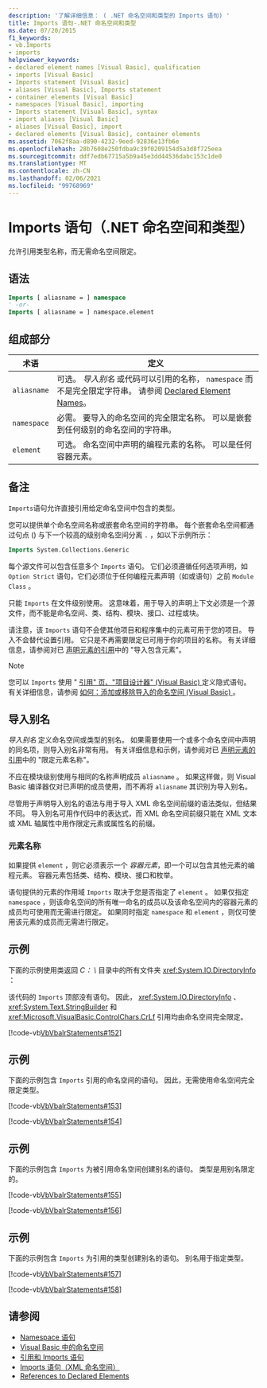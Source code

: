 ```yaml
---
description: '了解详细信息： ( .NET 命名空间和类型的 Imports 语句) '
title: Imports 语句-.NET 命名空间和类型
ms.date: 07/20/2015
f1_keywords:
- vb.Imports
- imports
helpviewer_keywords:
- declared element names [Visual Basic], qualification
- imports [Visual Basic]
- Imports statement [Visual Basic]
- aliases [Visual Basic], Imports statement
- container elements [Visual Basic]
- namespaces [Visual Basic], importing
- Imports statement [Visual Basic], syntax
- import aliases [Visual Basic]
- aliases [Visual Basic], import
- declared elements [Visual Basic], container elements
ms.assetid: 7062f8aa-d890-4232-9eed-92836e13fb6e
ms.openlocfilehash: 28b7608e250fdba9c39f0209154d5a3d8f725eea
ms.sourcegitcommit: ddf7edb67715a5b9a45e3dd44536dabc153c1de0
ms.translationtype: MT
ms.contentlocale: zh-CN
ms.lasthandoff: 02/06/2021
ms.locfileid: "99768969"
---
```

# <a name="imports-statement-net-namespace-and-type"></a>Imports 语句（.NET 命名空间和类型）

允许引用类型名称，而无需命名空间限定。

## <a name="syntax"></a>语法

```vb
Imports [ aliasname = ] namespace
' -or-
Imports [ aliasname = ] namespace.element
```

## <a name="parts"></a>组成部分

|术语|定义|
|---|---|
|`aliasname`|可选。 *导入别名* 或代码可以引用的名称， `namespace` 而不是完全限定字符串。 请参阅 [Declared Element Names](../../programming-guide/language-features/declared-elements/declared-element-names.md)。|
|`namespace`|必需。 要导入的命名空间的完全限定名称。 可以是嵌套到任何级别的命名空间的字符串。|
|`element`|可选。 命名空间中声明的编程元素的名称。 可以是任何容器元素。|

## <a name="remarks"></a>备注

`Imports`语句允许直接引用给定命名空间中包含的类型。

您可以提供单个命名空间名称或嵌套命名空间的字符串。 每个嵌套命名空间都通过句点 () 与下一个较高的级别命名空间分离 `.` ，如以下示例所示：

```vb
Imports System.Collections.Generic
```

每个源文件可以包含任意多个 `Imports` 语句。 它们必须遵循任何选项声明，如 `Option Strict` 语句，它们必须位于任何编程元素声明（如或语句）之前 `Module` `Class` 。

只能 `Imports` 在文件级别使用。 这意味着，用于导入的声明上下文必须是一个源文件，而不能是命名空间、类、结构、模块、接口、过程或块。

请注意，该 `Imports` 语句不会使其他项目和程序集中的元素可用于您的项目。 导入不会替代设置引用。 它只是不再需要限定已可用于你的项目的名称。 有关详细信息，请参阅对已 [声明元素的引用](../../programming-guide/language-features/declared-elements/references-to-declared-elements.md)中的 "导入包含元素"。

> [!NOTE]
> 您可以 `Imports` 使用 " [引用" 页、"项目设计器" (Visual Basic) ](/visualstudio/ide/reference/references-page-project-designer-visual-basic)定义隐式语句。 有关详细信息，请参阅 [如何：添加或移除导入的命名空间 (Visual Basic) ](/visualstudio/ide/how-to-add-or-remove-imported-namespaces-visual-basic)。

## <a name="import-aliases"></a>导入别名

*导入别名* 定义命名空间或类型的别名。 如果需要使用一个或多个命名空间中声明的同名项，则导入别名非常有用。 有关详细信息和示例，请参阅对已 [声明元素的引用](../../programming-guide/language-features/declared-elements/references-to-declared-elements.md)中的 "限定元素名称"。

不应在模块级别使用与相同的名称声明成员 `aliasname` 。 如果这样做，则 Visual Basic 编译器仅对已声明的成员使用，而不再将 `aliasname` 其识别为导入别名。

尽管用于声明导入别名的语法与用于导入 XML 命名空间前缀的语法类似，但结果不同。 导入别名可用作代码中的表达式，而 XML 命名空间前缀只能在 XML 文本或 XML 轴属性中用作限定元素或属性名的前缀。

### <a name="element-names"></a>元素名称

如果提供 `element` ，则它必须表示一个 *容器元素*，即一个可以包含其他元素的编程元素。 容器元素包括类、结构、模块、接口和枚举。

语句提供的元素的作用域 `Imports` 取决于您是否指定了 `element` 。 如果仅指定 `namespace` ，则该命名空间的所有唯一命名的成员以及该命名空间内的容器元素的成员均可使用而无需进行限定。 如果同时指定 `namespace` 和 `element` ，则仅可使用该元素的成员而无需进行限定。

## <a name="example"></a>示例

下面的示例使用类返回 *C： \\* 目录中的所有文件夹 <xref:System.IO.DirectoryInfo> ：

该代码的 `Imports` 顶部没有语句。 因此， <xref:System.IO.DirectoryInfo> 、 <xref:System.Text.StringBuilder> 和 <xref:Microsoft.VisualBasic.ControlChars.CrLf> 引用均由命名空间完全限定。

[!code-vb[VbVbalrStatements#152](~/samples/snippets/visualbasic/VS_Snippets_VBCSharp/VbVbalrStatements/VB/class12.vb#152)]

## <a name="example"></a>示例

下面的示例包含 `Imports` 引用的命名空间的语句。 因此，无需使用命名空间完全限定类型。

[!code-vb[VbVbalrStatements#153](~/samples/snippets/visualbasic/VS_Snippets_VBCSharp/VbVbalrStatements/VB/class12.vb#153)]

[!code-vb[VbVbalrStatements#154](~/samples/snippets/visualbasic/VS_Snippets_VBCSharp/VbVbalrStatements/VB/class12.vb#154)]
  
## <a name="example"></a>示例

下面的示例包含 `Imports` 为被引用命名空间创建别名的语句。 类型是用别名限定的。

[!code-vb[VbVbalrStatements#155](~/samples/snippets/visualbasic/VS_Snippets_VBCSharp/VbVbalrStatements/VB/class12.vb#155)]

[!code-vb[VbVbalrStatements#156](~/samples/snippets/visualbasic/VS_Snippets_VBCSharp/VbVbalrStatements/VB/class12.vb#156)]

## <a name="example"></a>示例

下面的示例包含 `Imports` 为引用的类型创建别名的语句。 别名用于指定类型。

[!code-vb[VbVbalrStatements#157](~/samples/snippets/visualbasic/VS_Snippets_VBCSharp/VbVbalrStatements/VB/class12.vb#157)]

[!code-vb[VbVbalrStatements#158](~/samples/snippets/visualbasic/VS_Snippets_VBCSharp/VbVbalrStatements/VB/class12.vb#158)]
  
## <a name="see-also"></a>请参阅

- [Namespace 语句](namespace-statement.md)
- [Visual Basic 中的命名空间](../../programming-guide/program-structure/namespaces.md)
- [引用和 Imports 语句](../../programming-guide/program-structure/references-and-the-imports-statement.md)
- [Imports 语句（XML 命名空间）](imports-statement-xml-namespace.md)
- [References to Declared Elements](../../programming-guide/language-features/declared-elements/references-to-declared-elements.md)
